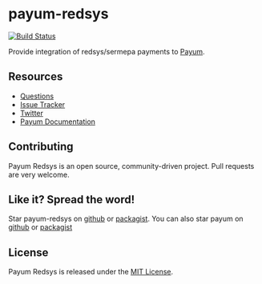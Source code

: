 payum-redsys
============

[![Build Status](https://travis-ci.org/crevillo/payum-redsys.png?branch=master)](https://travis-ci.org/crevillo/payum-redsys)

Provide integration of redsys/sermepa payments to [Payum](http://www.payum.org).

## Resources

* [Questions](https://github.com/crevillo/payum-redsys/issues)
* [Issue Tracker](https://github.com/crevillo/payum-redsys/issues)
* [Twitter](https://twitter.com/crevillo)
* [Payum Documentation](http://payum.org/doc#Payum)

## Contributing

Payum Redsys is an open source, community-driven project. Pull requests are very welcome.

## Like it? Spread the word!

Star payum-redsys on [github](https://github.com/crevillo/payum-redsys) or [packagist](https://packagist.org/packages/crevillo/payum-redsys).
You can also star payum on [github](https://github.com/payum/payum) or [packagist](https://packagist.org/packages/payum/payum)

## License

Payum Redsys is released under the [MIT License](LICENSE).

